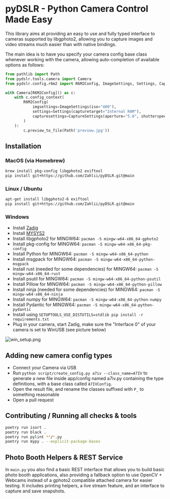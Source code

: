 # pyDSLR - Python Camera Control Made Easy

This library aims at providing an easy to use and fully typed interface to cameras supported by libgphoto2, allowing you to 
capture images and video streams much easier than with native bindings.

The main idea is to have you specify your camera config base class whenever working with the camera, allowing auto-completion of available options as follows:

```python
from pathlib import Path
from pydslr.tools.camera import Camera
from pydslr.config.r6m2 import R6M2Config, ImageSettings, Settings, CaptureSettings

with Camera[R6M2Config]() as c:
    with c.config_context(
        R6M2Config(
            imgsettings=ImageSettings(iso="400"),
            settings=Settings(capturetarget="Internal RAM"),
            capturesettings=CaptureSettings(aperture="5.6", shutterspeed="2"),
        )
    ):
        c.preview_to_file(Path('preview.jpg'))
```

## Installation

### MacOS (via Homebrew)

```bash
brew install pkg-config libgphoto2 exiftool
pip install git+https://github.com/Zahlii/pyDSLR.git@main
```

### Linux / Ubuntu
```bash
apt-get install libgphoto2-6 exiftool
pip install git+https://github.com/Zahlii/pyDSLR.git@main
```

### Windows

- Install [Zadig](https://zadig.akeo.ie/) 
- Install [MYSYS2](https://www.msys2.org/) 
- Install libgphoto2 for MINGW64: `pacman -S mingw-w64-x86_64-gphoto2`
- Install pkg-config for MINGW64: `pacman -S mingw-w64-x86_64-pkg-config`
- Install Python for MINGW64: `pacman -S mingw-w64-x86_64-python`
- Install msgpack for MINGW64: `pacman -S mingw-w64-x86_64-python-msgpack`
- Install rust (needed for some dependencies) for MINGW64: `pacman -S mingw-w64-x86_64-rust`
- Install psutil for MINGW64: `pacman -S mingw-w64-x86_64-python-psutil`
- Install Pillow for MINGW64: `pacman -S mingw-w64-x86_64-python-pillow`
- Install ninja (needed for some dependencies) for MINGW64: `pacman -S mingw-w64-x86_64-ninja`
- Install numpy for MINGW64: `pacman -S mingw-w64-x86_64-python-numpy`
- Install Pydantic for MINGW64: `pacman -S mingw-w64-x86_64-python-pydantic`
- Install using `SETUPTOOLS_USE_DISTUTILS=stdlib pip install -r requirements.txt`
- Plug in your camera, start Zadig, make sure the "Interface 0" of your camera is set to WinUSB (see picture below)

![win_setup.png](win_setup.png)

## Adding new camera config types

- Connect your Camera via USB
- Run `python script/create_config.py a7iv --class_name=A7IV` to generate a new file inside app/config named a7iv.py containing the type definitions, with a base class called `A7IVConfig`.
- Open the result file, and rename the classes suffixed with `P_` to something reasonable
- Open a pull request

## Contributing / Running all checks & tools

```bash
poetry run isort .
poetry run black .
poetry run pylint **/*.py
poetry run mypy . --explicit-package-bases
```

## Photo Booth Helpers & REST Service

In `main.py` you also find a basic REST interface that allows you to build basic photo booth applications, also providing a fallback option to use OpenCV + Webcams instead of a gphoto2 compatible attached camera for easier testing. It includes printing helpers, a live stream feature, and an interface to capture and save snapshots.